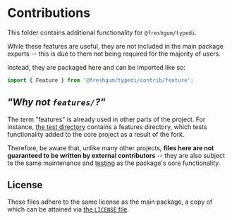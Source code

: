 # Contributions

This folder contains additional functionality for `@freshgum/typedi`.

While these features are useful, they are not included in the main package exports -- this is due to them not being required for the majority of users.

Instead, they are packaged here and can be imported like so:

```ts
import { Feature } from '@freshgum/typedi/contrib/feature';
```

## _"Why not `features/`?"_

The term "features" is already used in other parts of the project. For instance, [the test directory](../../test/) contains a features directory, which tests functionality added to the core project as a result of the fork.

Therefore, be aware that, unlike many other projects, **files here are not guaranteed to be written by external contributors** -- they are also subject to the same maintenance and [testing](../../test/contrib/) as the package's core functionality.

## License

These files adhere to the same license as the main package, a copy of which can be attained via [the `LICENSE` file](../../LICENSE).

